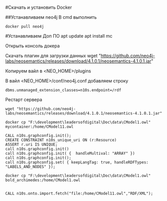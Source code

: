 #Скачать и установить Docker

##Устанавливаем neo4j
В cmd выполнить

    docker pull neo4j

#Устанавливаем Доп ПО
    apt update
    apt install mc

Открыть консоль докера

Скачать плагин для загрузки данных
    wget "https://github.com/neo4j-labs/neosemantics/releases/download/4.1.0.1/neosemantics-4.1.0.1.jar"
    
Копируем вайл в  <NEO_HOME>/plugins

В вайл <NEO_HOME>/conf/neo4j.conf добавляем строку 

    dbms.unmanaged_extension_classes=n10s.endpoint=/rdf

Рестарт сервера

    wget "https://github.com/neo4j-labs/neosemantics/releases/download/4.1.0.1/neosemantics-4.1.0.1.jar"

    docker cp "F:\development\leadersofdigital\Doc\data\CModel1.owl" mycontainer:/home/CModel11.owl

    CALL n10s.graphconfig.init();
    CREATE CONSTRAINT n10s_unique_uri ON (r:Resource)
    ASSERT r.uri IS UNIQUE;
    call n10s.graphconfig.init()
    call n10s.graphconfig.init( {  handleMultival: "ARRAY" })
    call n10s.graphconfig.init();
    call n10s.graphconfig.set( { keepLangTag: true, handleRDFTypes: "LABELS_AND_NODES" });
    
    docker cp "F:\development\leadersofdigital\Doc\data\CModel1.owl" bold_archimedes:/home/CModel1.owl
    
    
    CALL n10s.onto.import.fetch("file:/home/CModel11.owl","RDF/XML");